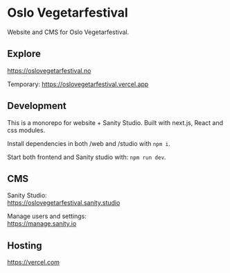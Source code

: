 # Oslo Vegetarfestival

Website and CMS for Oslo Vegetarfestival.

## Explore

https://oslovegetarfestival.no

Temporary:
https://oslovegetarfestival.vercel.app

## Development

This is a monorepo for website + Sanity Studio. Built with next.js, React and css modules.

Install dependencies in both /web and /studio with `npm i`.

Start both frontend and Sanity studio with: `npm run dev`.

## CMS

Sanity Studio:<br />
https://oslovegetarfestival.sanity.studio

Manage users and settings:<br />
https://manage.sanity.io

## Hosting

https://vercel.com
